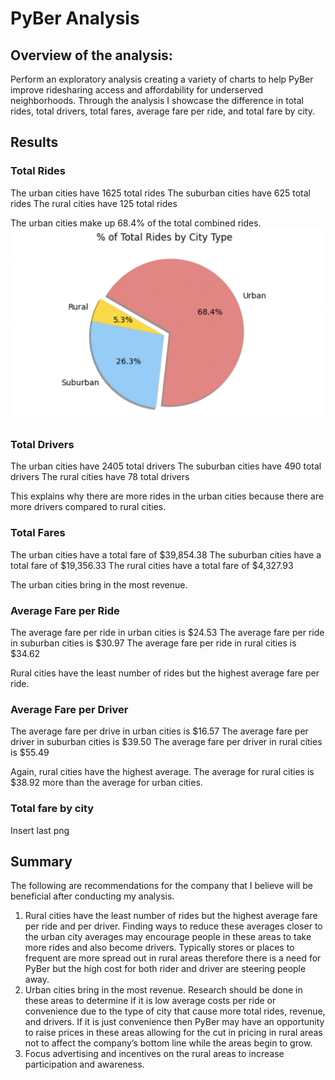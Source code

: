# PyBer Analysis

## Overview of the analysis: 

Perform an exploratory analysis creating a variety of charts to help PyBer improve ridesharing access and affordability for underserved neighborhoods. Through the analysis I showcase the difference in total rides, total drivers, total fares, average fare per ride, and total fare by city. 

## Results 

### Total Rides
The urban cities have 1625 total rides
The suburban cities have 625 total rides
The rural cities have 125 total rides

The urban cities make up 68.4% of the total combined rides. 
![Fig6.png](https://github.com/jaousley/PyBer_Analysis/blob/main/Fig6(2).png)

### Total Drivers 
The urban cities have 2405 total drivers
The suburban cities have 490 total drivers
The rural cities have 78 total drivers

This explains why there are more rides in the urban cities because there are more drivers compared to rural cities. 

### Total Fares
The urban cities have a total fare of $39,854.38
The suburban cities have a total fare of $19,356.33
The rural cities have a total fare of $4,327.93

The urban cities bring in the most revenue. 

### Average Fare per Ride
The average fare per ride in urban cities is $24.53
The average fare per ride in suburban cities is $30.97
The average fare per ride in rural cities is $34.62

Rural cities have the least number of rides but the highest average fare per ride.

### Average Fare per Driver
The average fare per drive in urban cities is $16.57
The average fare per driver in suburban cities is $39.50
The average fare per driver in rural cities is $55.49

Again, rural cities have the highest average. The average for rural cities is $38.92 more than the average for urban cities. 

### Total fare by city

Insert last png

## Summary

The following are recommendations for the company that I believe will be beneficial after conducting my analysis. 

1.	Rural cities have the least number of rides but the highest average fare per ride and per driver. Finding ways to reduce these averages closer to the urban city averages may encourage people in these areas to take more rides and also become drivers. Typically stores or places to frequent are more spread out in rural areas therefore there is a need for PyBer but the high cost for both rider and driver are steering people away. 
2.	Urban cities bring in the most revenue. Research should be done in these areas to determine if it is low average costs per ride or convenience due to the type of city that cause more total rides, revenue, and drivers. If it is just convenience then PyBer may have an opportunity to raise prices in these areas allowing for the cut in pricing in rural areas not to affect the company’s bottom line while the areas begin to grow. 
3.	Focus advertising and incentives on the rural areas to increase participation and awareness.  
